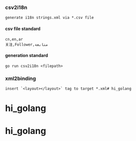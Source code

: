 ### csv2i18n
    generate i18n strings.xml via *.csv file
#### csv file standard
    cn,en,ar
    关注,Follower,متابعة
#### generation standard
    go run csv2i18n <filepath>
### xml2binding
    insert `<layout></layout>` tag to target *.xml# hi_golang
# hi_golang
# hi_golang
